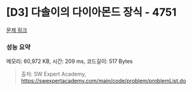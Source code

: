 # [D3] 다솔이의 다이아몬드 장식 - 4751 

[문제 링크](https://swexpertacademy.com/main/code/problem/problemDetail.do?contestProbId=AWSNw5jKzwMDFAUr) 

### 성능 요약

메모리: 60,972 KB, 시간: 209 ms, 코드길이: 517 Bytes



> 출처: SW Expert Academy, https://swexpertacademy.com/main/code/problem/problemList.do